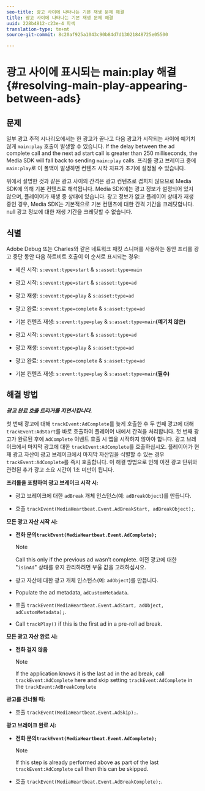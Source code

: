 ```yaml
---
seo-title: 광고 사이에 나타나는 기본 재생 문제 해결
title: 광고 사이에 나타나는 기본 재생 문제 해결
uuid: 228b4812-c23e-4 파섹
translation-type: tm+mt
source-git-commit: 8c20af925a1043c90b84d7d13021848725e05500

---
```



# 광고 사이에 표시되는 main:play 해결{#resolving-main-play-appearing-between-ads}

## 문제

일부 광고 추적 시나리오에서는 한 광고가 끝나고 다음 광고가 시작되는 사이에 예기치 않게 `main:play` 호출이 발생할 수 있습니다. If the delay between the ad complete call and the next ad start call is greater than 250 milliseconds, the Media SDK will fall back to sending `main:play` calls. 프리롤 광고 브레이크 중에`main:play`로 이 폴백이 발생하면 컨텐츠 시작 지표가 초기에 설정될 수 있습니다.

위에서 설명한 것과 같은 광고 사이의 간격은 광고 컨텐츠로 겹치지 않으므로 Media SDK에 의해 기본 컨텐츠로 해석됩니다. Media SDK에는 광고 정보가 설정되어 있지 않으며, 플레이어가 재생 중 상태에 있습니다. 광고 정보가 없고 플레이어 상태가 재생 중인 경우, Media SDK는 기본적으로 기본 컨텐츠에 대한 간격 기간을 크레딧합니다. null 광고 정보에 대한 재생 기간을 크레딧할 수 없습니다.

## 식별

Adobe Debug 또는 Charles와 같은 네트워크 패킷 스니퍼를 사용하는 동안 프리롤 광고 중단 동안 다음 하트비트 호출이 이 순서로 표시되는 경우:

* 세션 시작: `s:event:type=start` &amp; `s:asset:type=main`
* 광고 시작: `s:event:type=start` &amp; `s:asset:type=ad`
* 광고 재생: `s:event:type=play` &amp; `s:asset:type=ad`
* 광고 완료: `s:event:type=complete` &amp; `s:asset:type=ad`
* 기본 컨텐츠 재생: `s:event:type=play` &amp; `s:asset:type=main`**(예기치 않은)**

* 광고 시작: `s:event:type=start` &amp; `s:asset:type=ad`
* 광고 재생: `s:event:type=play` &amp; `s:asset:type=ad`
* 광고 완료: `s:event:type=complete` &amp; `s:asset:type=ad`
* 기본 컨텐츠 재생: `s:event:type=play` &amp; `s:asset:type=main`**(필수)**

## 해결 방법

***광고 완료 호출 트리거를 지연시킵니다.***

첫 번째 광고에 대해 `trackEvent:AdComplete`를 늦게 호출한 후 두 번째 광고에 대해 `trackEvent:AdStart`를 바로 호출하여 플레이어 내에서 간격을 처리합니다. 첫 번째 광고가 완료된 후에 `AdComplete` 이벤트 호출 시 앱을 시작하지 않아야 합니다. 광고 브레이크에서 마지막 광고에 대한 `trackEvent:AdComplete`를 호출하십시오. 플레이어가 현재 광고 자산이 광고 브레이크에서 마지막 자산임을 식별할 수 있는 경우 `trackEvent:AdComplete`를 즉시 호출합니다. 이 해결 방법으로 인해 이전 광고 단위와 관련된 추가 광고 소요 시간이 1초 미만이 됩니다.

**프리롤을 포함하여 광고 브레이크 시작 시:**

* 광고 브레이크에 대한 `adBreak` 개체 인스턴스(예: `adBreakObject`)를 만듭니다.

* 호출 `trackEvent(MediaHeartbeat.Event.AdBreakStart, adBreakObject);`.

**모든 광고 자산 시작 시:**

* **전화 문의`trackEvent(MediaHeartbeat.Event.AdComplete);`**

   >[!NOTE]
   >
   >Call this only if the previous ad wasn’t complete. 이전 광고에 대한 "`isinAd`" 상태를 유지 관리하려면 부울 값을 고려하십시오.

* 광고 자산에 대한 광고 개체 인스턴스(예: `adObject`)를 만듭니다.
* Populate the ad metadata, `adCustomMetadata`.
* 호출 `trackEvent(MediaHeartbeat.Event.AdStart, adObject, adCustomMetadata);`.
* Call `trackPlay()` if this is the first ad in a pre-roll ad break.

**모든 광고 자산 완료 시:**

* **전화 걸지 않음**

   >[!NOTE]
   >
   >If the application knows it is the last ad in the ad break, call `trackEvent:AdComplete` here and skip setting `trackEvent:AdComplete` in the `trackEvent:AdBreakComplete`

**광고를 건너뛸 때:**

* 호출 `trackEvent(MediaHeartbeat.Event.AdSkip);`.

**광고 브레이크 완료 시:**

* **전화 문의`trackEvent(MediaHeartbeat.Event.AdComplete);`**

   >[!NOTE]
   >
   >If this step is already performed above as part of the last `trackEvent:AdComplete` call then this can be skipped.

* 호출 `trackEvent(MediaHeartbeat.Event.AdBreakComplete);`.

